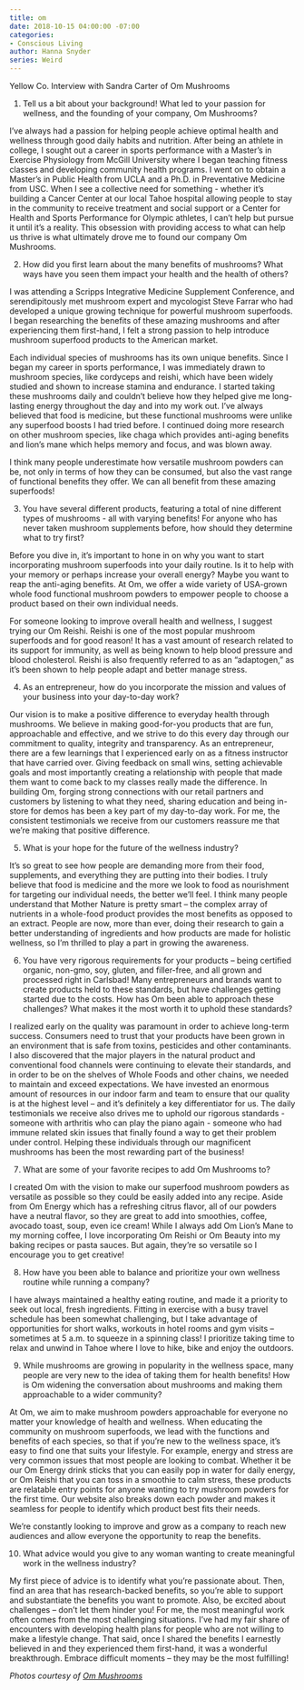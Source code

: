 ```yaml
---
title: om
date: 2018-10-15 04:00:00 -07:00
categories:
- Conscious Living
author: Hanna Snyder
series: Weird
---
```



Yellow Co. Interview with Sandra Carter of Om Mushrooms

1. Tell us a bit about your background! What led to your passion for wellness, and the founding of your company, Om Mushrooms?

I’ve always had a passion for helping people achieve optimal health and wellness through good daily habits and nutrition. After being an athlete in college, I sought out a career in sports performance with a Master’s in Exercise Physiology from McGill University where I began teaching fitness classes and developing community health programs. I went on to obtain a Master’s in Public Health from UCLA and a Ph.D. in Preventative Medicine from USC. When I see a collective need for something - whether it’s building a Cancer Center at our local Tahoe hospital allowing people to stay in the community to receive treatment and social support or a Center for Health and Sports Performance for Olympic athletes, I can’t help but pursue it until it’s a reality. This obsession with providing access to what can help us thrive is what ultimately drove me to found our company Om Mushrooms.

2. How did you first learn about the many benefits of mushrooms? What ways have you seen them impact your health and the health of others?

I was attending a Scripps Integrative Medicine Supplement Conference, and serendipitously met mushroom expert and mycologist Steve Farrar who had developed a unique growing technique for powerful mushroom superfoods. I began researching the benefits of these amazing mushrooms and after experiencing them first-hand, I felt a strong passion to help introduce mushroom superfood products to the American market.

Each individual species of mushrooms has its own unique benefits. Since I began my career in sports performance, I was immediately drawn to mushroom species, like cordyceps and reishi, which have been widely studied and shown to increase stamina and endurance. I started taking these mushrooms daily and couldn’t believe how they helped give me long-lasting energy throughout the day and into my work out. I’ve always believed that food is medicine, but these functional mushrooms were unlike any superfood boosts I had tried before. I continued doing more research on other mushroom species, like chaga which provides anti-aging benefits and lion’s mane which helps memory and focus, and was blown away.
 
I think many people underestimate how versatile mushroom powders can be, not only in terms of how they can be consumed, but also the vast range of functional benefits they offer. We can all benefit from these amazing superfoods!

3. You have several different products, featuring a total of nine different types of mushrooms - all with varying benefits! For anyone who has never taken mushroom supplements before, how should they determine what to try first?

Before you dive in, it’s important to hone in on why you want to start incorporating mushroom superfoods into your daily routine. Is it to help with your memory or perhaps increase your overall energy? Maybe you want to reap the anti-aging benefits. At Om, we offer a wide variety of USA-grown whole food functional mushroom powders to empower people to choose a product based on their own individual needs.
 
For someone looking to improve overall health and wellness, I suggest trying our Om Reishi. Reishi is one of the most popular mushroom superfoods and for good reason! It has a vast amount of research related to its support for immunity, as well as being known to help blood pressure and blood cholesterol. Reishi is also frequently referred to as an “adaptogen,” as it’s been shown to help people adapt and better manage stress. 

4. As an entrepreneur, how do you incorporate the mission and values of your business into your day-to-day work?

Our vision is to make a positive difference to everyday health through mushrooms. We believe in making good-for-you products that are fun, approachable and effective, and we strive to do this every day through our commitment to quality, integrity and transparency. As an entrepreneur, there are a few learnings that I experienced early on as a fitness instructor that have carried over. Giving feedback on small wins, setting achievable goals and most importantly creating a relationship with people that made them want to come back to my classes really made the difference. In building Om, forging strong connections with our retail partners and customers by listening to what they need, sharing education and being in-store for demos has been a key part of my day-to-day work. For me, the consistent testimonials we receive from our customers reassure me that we’re making that positive difference.

5. What is your hope for the future of the wellness industry?

It’s so great to see how people are demanding more from their food, supplements, and everything they are putting into their bodies. I truly believe that food is medicine and the more we look to food as nourishment for targeting our individual needs, the better we’ll feel. I think many people understand that Mother Nature is pretty smart – the complex array of nutrients in a whole-food product provides the most benefits as opposed to an extract. People are now, more than ever, doing their research to gain a better understanding of ingredients and how products are made for holistic wellness, so I’m thrilled to play a part in growing the awareness.

6. You have very rigorous requirements for your products – being certified organic, non-gmo, soy, gluten, and filler-free, and all grown and processed right in Carlsbad! Many entrepreneurs and brands want to create products held to these standards, but have challenges getting started due to the costs. How has Om been able to approach these challenges? What makes it the most worth it to uphold these standards?

I realized early on the quality was paramount in order to achieve long-term success. Consumers need to trust that your products have been grown in an environment that is safe from toxins, pesticides and other contaminants. I also discovered that the major players in the natural product and conventional food channels were continuing to elevate their standards, and in order to be on the shelves of Whole Foods and other chains, we needed to maintain and exceed expectations. We have invested an enormous amount of resources in our indoor farm and team to ensure that our quality is at the highest level – and it’s definitely a key differentiator for us. The daily testimonials we receive also drives me to uphold our rigorous standards - someone with arthritis who can play the piano again - someone who had immune related skin issues that finally found a way to get their problem under control. Helping these individuals through our magnificent mushrooms has been the most rewarding part of the business!

7. What are some of your favorite recipes to add Om Mushrooms to?

I created Om with the vision to make our superfood mushroom powders as versatile as possible so they could be easily added into any recipe. Aside from Om Energy which has a refreshing citrus flavor, all of our powders have a neutral flavor, so they are great to add into smoothies, coffee, avocado toast, soup, even ice cream! While I always add Om Lion’s Mane to my morning coffee, I love incorporating Om Reishi or Om Beauty into my baking recipes or pasta sauces. But again, they’re so versatile so I encourage you to get creative!

8. How have you been able to balance and prioritize your own wellness routine while running a company?

I have always maintained a healthy eating routine, and made it a priority to seek out local, fresh ingredients. Fitting in exercise with a busy travel schedule has been somewhat challenging, but I take advantage of opportunities for short walks, workouts in hotel rooms and gym visits – sometimes at 5 a.m. to squeeze in a spinning class! I prioritize taking time to relax and unwind in Tahoe where I love to hike, bike and enjoy the outdoors.  

9. While mushrooms are growing in popularity in the wellness space, many people are very new to the idea of taking them for health benefits! How is Om widening the conversation about mushrooms and making them approachable to a wider community?

At Om, we aim to make mushroom powders approachable for everyone no matter your knowledge of health and wellness. When educating the community on mushroom superfoods, we lead with the functions and benefits of each species, so that if you’re new to the wellness space, it’s easy to find one that suits your lifestyle. For example, energy and stress are very common issues that most people are looking to combat. Whether it be our Om Energy drink sticks that you can easily pop in water for daily energy, or Om Reishi that you can toss in a smoothie to calm stress, these products are relatable entry points for anyone wanting to try mushroom powders for the first time. Our website also breaks down each powder and makes it seamless for people to identify which product best fits their needs.
 
We’re constantly looking to improve and grow as a company to reach new audiences and allow everyone the opportunity to reap the benefits.  

10. What advice would you give to any woman wanting to create meaningful work in the wellness industry?

My first piece of advice is to identify what you’re passionate about. Then, find an area that has research-backed benefits, so you’re able to support and substantiate the benefits you want to promote. Also, be excited about challenges – don’t let them hinder you! For me, the most meaningful work often comes from the most challenging situations. I’ve had my fair share of encounters with developing health plans for people who are not willing to make a lifestyle change. That said, once I shared the benefits I earnestly believed in and they experienced them first-hand, it was a wonderful breakthrough. Embrace difficult moments – they may be the most fulfilling!

_Photos courtesy of [Om Mushrooms](https://ommushrooms.com/)_